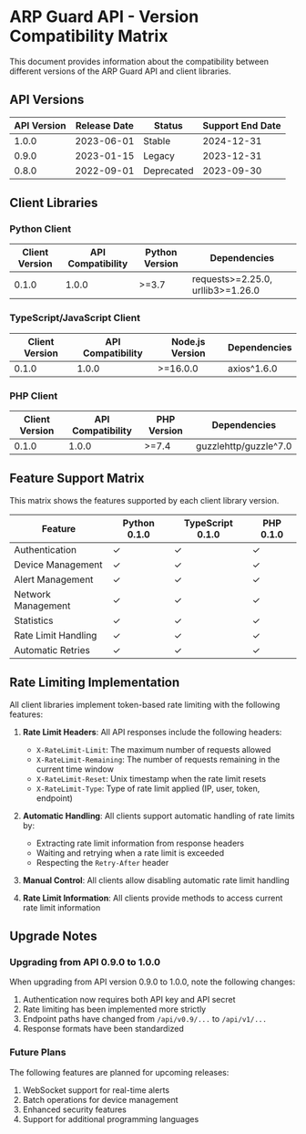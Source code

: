 # ARP Guard API - Version Compatibility Matrix

This document provides information about the compatibility between different versions of the ARP Guard API and client libraries.

## API Versions

| API Version | Release Date | Status | Support End Date |
|-------------|--------------|--------|------------------|
| 1.0.0       | 2023-06-01   | Stable | 2024-12-31       |
| 0.9.0       | 2023-01-15   | Legacy | 2023-12-31       |
| 0.8.0       | 2022-09-01   | Deprecated | 2023-09-30   |

## Client Libraries

### Python Client

| Client Version | API Compatibility | Python Version | Dependencies |
|----------------|-------------------|----------------|--------------|
| 0.1.0          | 1.0.0             | >=3.7          | requests>=2.25.0, urllib3>=1.26.0 |

### TypeScript/JavaScript Client

| Client Version | API Compatibility | Node.js Version | Dependencies |
|----------------|-------------------|-----------------|--------------|
| 0.1.0          | 1.0.0             | >=16.0.0        | axios^1.6.0  |

### PHP Client

| Client Version | API Compatibility | PHP Version | Dependencies |
|----------------|-------------------|-------------|--------------|
| 0.1.0          | 1.0.0             | >=7.4       | guzzlehttp/guzzle^7.0 |

## Feature Support Matrix

This matrix shows the features supported by each client library version.

| Feature               | Python 0.1.0 | TypeScript 0.1.0 | PHP 0.1.0 |
|-----------------------|--------------|------------------|-----------|
| Authentication        | ✓            | ✓                | ✓         |
| Device Management     | ✓            | ✓                | ✓         |
| Alert Management      | ✓            | ✓                | ✓         |
| Network Management    | ✓            | ✓                | ✓         |
| Statistics            | ✓            | ✓                | ✓         |
| Rate Limit Handling   | ✓            | ✓                | ✓         |
| Automatic Retries     | ✓            | ✓                | ✓         |

## Rate Limiting Implementation

All client libraries implement token-based rate limiting with the following features:

1. **Rate Limit Headers**: All API responses include the following headers:
   - `X-RateLimit-Limit`: The maximum number of requests allowed
   - `X-RateLimit-Remaining`: The number of requests remaining in the current time window
   - `X-RateLimit-Reset`: Unix timestamp when the rate limit resets
   - `X-RateLimit-Type`: Type of rate limit applied (IP, user, token, endpoint)

2. **Automatic Handling**: All clients support automatic handling of rate limits by:
   - Extracting rate limit information from response headers
   - Waiting and retrying when a rate limit is exceeded
   - Respecting the `Retry-After` header

3. **Manual Control**: All clients allow disabling automatic rate limit handling

4. **Rate Limit Information**: All clients provide methods to access current rate limit information

## Upgrade Notes

### Upgrading from API 0.9.0 to 1.0.0

When upgrading from API version 0.9.0 to 1.0.0, note the following changes:

1. Authentication now requires both API key and API secret
2. Rate limiting has been implemented more strictly
3. Endpoint paths have changed from `/api/v0.9/...` to `/api/v1/...`
4. Response formats have been standardized

### Future Plans

The following features are planned for upcoming releases:

1. WebSocket support for real-time alerts
2. Batch operations for device management
3. Enhanced security features
4. Support for additional programming languages 